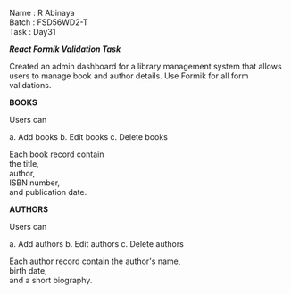 Name : R Abinaya   
Batch : FSD56WD2-T   
Task : Day31   

***React Formik Validation Task***

Created an admin dashboard for a library management system that allows users to manage book and author details. Use Formik for all form validations.

**BOOKS**

Users can 

a. Add books 
b. Edit books
c. Delete books

Each book record contain    
the title,    
author,   
ISBN number,   
and publication date.   

**AUTHORS**

Users can 

a. Add authors
b. Edit authors
c. Delete authors

Each author record contain 
the author's name,    
birth date,    
and a short biography.

